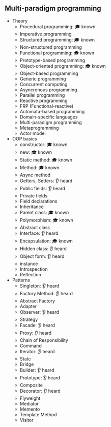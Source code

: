 ## Multi-paradigm programming

- Theory
  - Procedural programming: 🎓 known
  - Imperative programming
  - Structured programming: 🎓 known
  - Non-structured programming
  - Functional programming: 🎓 known
  - Prototype-based programming
  - Object-oriented programming: 🎓 known
  - Object-based programming
  - Generic programming
  - Concurrent computing
  - Asyncronous programming
  - Parallel programming
  - Reactive programming
  - FRP (Functional-reactive)
  - Automata-based programming
  - Domain-specific languages
  - Multi-paradigm programming
  - Metaprogramming
  - Actor model
- OOP basics
  - constructor: 🎓 known
  - new: 🎓 known
  - Static method: 🎓 known
  - Method: 🎓 known
  - Async method
  - Getters, Setters: 👂 heard
  - Public fields: 👂 heard
  - Private fields
  - Field declarations
  - Inheritance
  - Parent class: 🎓 known
  - Polymorphism: 🎓 known
  - Abstract class
  - Interface: 👂 heard
  - Encapsulation: 🎓 known
  - Hidden class: 👂 heard
  - Object form: 👂 heard
  - instance
  - Introspection
  - Reflection
- Patterns
  - Singleton: 👂 heard
  - Factory Method: 👂 heard
  - Abstract Factory
  - Adapter
  - Observer: 👂 heard
  - Strategy
  - Facade: 👂 heard
  - Proxy: 👂 heard
  - Chain of Responsibility
  - Command
  - Iterator: 👂 heard
  - State
  - Bridge
  - Builder: 👂 heard
  - Prototype: 👂 heard
  - Composite
  - Decorator: 👂 heard
  - Flyweight
  - Mediator
  - Memento
  - Template Method
  - Visitor
